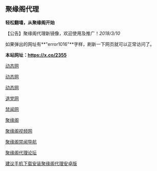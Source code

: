 ## **聚缘阁代理**

**轻松翻墙，从聚缘阁开始**

【公告】聚缘阁代理新镜像，欢迎使用及推广！_2018/3/10_

如果弹出的网址有**"error1016"**字样，刷新一下网页就可以正常访问了。

**本站网址：https://x.co/2355**


 [动态网](http://d99.b66c.cf/3011)

 [动态网](http://t.cn/R64Lwzz)

 [动态网](http://t.qgoaiyb.gq/01dtw)

 [退党网](http://d99.b66c.cf/8/654)

 [禁闻网](http://d99.b66c.cf/16/254)

 [聚缘阁](http://j88.b98g.ga/)

 [聚缘阁视频网](http://j88.b98g.ga/tv)

 [聚缘阁禁闻导航](http://d99.b66c.cf/news.php)

 [聚缘阁代理论坛](http://b2.b98g.ga)



 [建议手机下载安装聚缘阁代理安卓版](https://github.com/hao369/a/raw/master/jygV2.2.2017082401.apk)